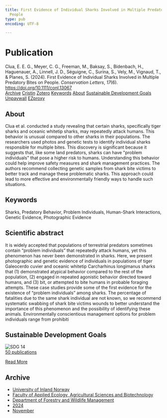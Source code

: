 ```yaml
---
title: First Evidence of Individual Sharks Involved in Multiple Predatory Bites on
  People
type: pub
encoding: UTF-8

---
```

<h1>Publication</h1>
<article id="csl-bib-container-DSU4KAQK" class="csl-bib-container">
  <div class="csl-bib-body"> <div class="csl-entry">Clua, E. E. G., Meyer, C. G., Freeman, M., Baksay, S., Bidenbach, H., Haguenauer, A., Linnell, J. D., Séguigne, C., Surina, S., Vely, M., Vignaud, T., &#38; Planes, S. (2024). First Evidence of Individual Sharks Involved in Multiple Predatory Bites on People. <i>Conservation Letters</i>, <i>17</i>(6). <a href="https://doi.org/10.1111/conl.13067">https://doi.org/10.1111/conl.13067</a></div> </div>
  <div class="csl-bib-buttons">
    <a href="#taxonomy-article-DSU4KAQK" alt="archive" class="csl-bib-button">Archive</a>
    <a href="https://app.cristin.no/results/show.jsf?id=2319856" alt="Cristin" class="csl-bib-button">Cristin</a>
    <a href="http://zotero.org/groups/5881554/items/DSU4KAQK" alt="Zotero" class="csl-bib-button">Zotero</a>
    <a href="#keywords-article-DSU4KAQK" alt="keywords" class="csl-bib-button">Keywords</a>
    <a href="#about-article-DSU4KAQK" alt="about_pub" class="csl-bib-button">About</a>
    <a href="#sdg-article-DSU4KAQK" alt="sdg" class="csl-bib-button">Sustainable Development Goals</a>
    <a href="https://doi.org/10.1111/conl.13067" alt="Unpaywall" class="csl-bib-button">Unpaywall</a>
    <a href="https://doi.org/10.1111/conl.13067" alt="EZproxy" class="csl-bib-button">EZproxy</a>
  </div>
  <div id="csl-bib-meta-container-DSU4KAQK"></div>
</article>
<div id="csl-bib-meta-DSU4KAQK" class="csl-bib-meta">
  <article id="about-article-DSU4KAQK" class="about_pub-article">
    <h1>About</h1>
    Clua et al. conducted a study revealing that certain sharks, specifically tiger sharks and oceanic whitetip sharks, may repeatedly attack humans. This behavior is unusual compared to other sharks in their populations. The researchers used photos and genetic tests to identify individual sharks responsible for multiple bites. This discovery is significant because it suggests that, like some land predators, sharks can have "problem individuals" that pose a higher risk to humans. Understanding this behavior could help improve safety measures and shark management practices. The authors recommend collecting genetic samples from shark bite victims to better track and manage these problematic sharks. This approach could lead to more effective and environmentally friendly ways to handle such situations.
  </article>
  <article id="keywords-article-DSU4KAQK" class="keywords-article">
    <h1>Keywords</h1>
    Sharks, Predatory Behavior, Problem Individuals, Human-Shark Interactions, Genetic Evidence, Photographic Evidence
  </article>
  <article id="abstract-article-DSU4KAQK" class="abstract-article">
    <h1>Scientific abstract</h1>
    It is widely accepted that populations of terrestrial predators sometimes contain “problem individuals” that repeatedly attack humans, yet this phenomenon has never been demonstrated in sharks. Here, we present photographic and genetic evidence of individuals in populations of tiger Galeocerdo cuvier and oceanic whitetip Carcharhinus longimanus sharks that (1) demonstrated atypical behavior compared to the rest of the population, (2) engaged in repeated agonistic behavior directed toward humans, and (3) bit, or attempted to bite humans in probable foraging attempts. These case studies provide some of the first evidence for the existence of “problem individuals” among sharks. The percentage of fatalities due to the same shark individual are not known, so we recommend systematic swabbing of shark bite victims wounds to better understand the importance of this phenomenon and the possibility of identifying these animals. Environmentally conscientious management options for problem individuals range from prohibiti
  </article>
  <article id="sdg-article-DSU4KAQK" class="sdg-article">
    <h1>Sustainable Development Goals</h1>
    <div class="sdg-container"><div id="sdg14" class="sdg">
        <img src="{{< params subfolder >}}images/sdg/sdg14_en.png" class="image" alt="SDG 14">
        <div class="sdg-overlay">
          <a href="{{< params subfolder >}}en/archive/?sdg=14#archive" class="sdg-publication-count"><span>50</span> publications</a>
          <p><a href="https://sdgs.un.org/goals/goal14" class="sdg-read-more">Read More</a></p>
        </div>
      </div></div>
  </article>
  <article id="taxonomy-article-DSU4KAQK" class="taxonomy-article">
    <h1>Archive</h1>
    <ul>
      <li><a href="{{< params subfolder >}}en/archive/?key=3DCRN523">University of Inland Norway</a></li>
      <li><a href="{{< params subfolder >}}en/archive/?key=T77LXH6D">Faculty of Applied Ecology, Agricultural Sciences and Biotechnology</a></li>
      <li><a href="{{< params subfolder >}}en/archive/?key=7TRARPE3">Department of Forestry and Wildlife Management</a></li>
      <li><a href="{{< params subfolder >}}en/archive/?key=A4XX8HDP">2024</a></li>
      <li><a href="{{< params subfolder >}}en/archive/?key=95EJUHS3">November</a></li>
    </ul>
  </article>
</div>
